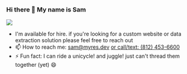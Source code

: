 ### Hi there 👋 My name is Sam

<!--
**samiam2013/samiam2013** is a ✨ _special_ ✨ repository because its `README.md` (this file) appears on your GitHub profile.
-->

<img align="center" src="https://github-readme-stats.vercel.app/api/top-langs/?username=samiam2013&layout=compact&theme=buefy&hide_border=true" />

<ul>
 <li>I'm available for hire. if you're looking for a custom website or data extraction solution please feel free to reach out</li>
  <li>📫 How to reach me: <a href="mailto:sam@myres.dev">sam@myres.dev</a> <a href="tel:+18124536600"> or call/text: (812) 453-6600 </a></li>
 <li>⚡ Fun fact: I can ride a unicycle! and juggle! just can't thread them together (yet) 😄</li>
</ul>
